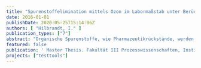 ```yaml
---
title: "Spurenstoffelimination mittels Ozon im Labormaßstab unter Berücksichtigung der Wasserqualität sowie weiterer Einflussfaktoren"
date: 2016-01-01
publishDate: 2020-05-25T15:14:06Z
authors: [ "Hilbrandt, I." ]
publication_types: ["7"]
abstract: "Organische Spurenstoffe, wie Pharmazeutikrückstände, werden durch die konventionellen Reinigungsschritte der kommunalen Kläranlagen nur unzureichend entfernt und können in die aquatische Umwelt sowie ins Trinkwasser gelangen. Ozon stellt eine Möglichkeit zur Elimination dieser Spurenstoffen aus Kläranlagenabläufen dar. Dabei werden Wasserinhaltsstoffe direkt durch Ozon und indirekt über °OH-Radikale oxidiert und transformiert. Für die Ausstattung einer Kläranlage mit einer Ozonanlage erfolgt oft eine aufwändige und langwierige Pilotierung. Daher ist eine Testmethode im Labormaßstab von Nöten, anhand derer Auslegungsparameter für die Dimensionierung einer Ozonanlage abgelesen werden können. Im Rahmen der vorliegenden Arbeit wurde ein einheitliches Testverfahren entwickelt und der Einfluss der Probenlagerung, der Wassertemperatur bei Versuchsdurchführung, der Wassermatrix und des Gehalts an DOC, Nitrit und abfiltrierbaren Stoffen untersucht. Des Weiteren wurden Methoden zur Vorhersage der Spurenstoffelimination mit Ozon überprüft und bewertet. Die Testmethode eines Semi-Batch-Verfahrens, bei der eine Wasserprobe mit einem Sauerstoff/ Ozon-Gemisch begast wird, wurde mit einem Batch-Verfahren, bei dem eine hochkonzentrierte Ozonlösung der Probe zugegeben wird, verglichen. Batchversuche können mit konstanten oder variablen Verdünnung durchgeführt werden. Dabei wird zu einer gleichbleibenden Menge an Probenlösung eine variierende Menge an Ozonstarkwasser gegeben und diese Lösung bei der konstanten Verdünnung auf einen festgelegten Wert mit voll entsalztem Wasser aufgefüllt, während bei der variablen Verdünnung keine Zugabe von voll entsalztem Wasser erfolgt, so dass variierende Gesamtvolumina entstehen. Zur Bewertung der Ozonung wurde der spektrale Absorptionskoeffizient bei 254nm benutzt, da er den Gehalt an Organik in einer Wasserprobe wiederspiegelt. Es wurde festgestellt, dass beide Versuchs- und Verdünnungsmethoden übereinstimmende Ergebnisse der SAK254-Reduktion und Spurenstoffelimination liefern, das Batchverfahren jedoch einen erheblich geringeren Proben- und Zeitaufwand benötigt. Durch eine zweiwöchige Probenlagerung bei 7 °C konnte ein Anstieg des pH-Wertes beobachtet werden, der jedoch nur eine geringe Erhöhung der Elimination mancher Spurenstoffe, wie Benzotriazol, bewirkte. Des Weiteren führte eine Variation der Wassertemperatur bei der Ozonung von 10 - 30 °C bei Batch-Versuchen zu keiner signifikanten Veränderung der SAK254-Reduktion und Spurenstoffelimination. Zwei Kläranlagenabläufe und Trinkwasser mit unterschiedlichen DOC- und Nitritkonzentrationen wurden verglichen. Dabei wurde festgestellt, dass die Korrektur des Ozoneintrags um die Ozonzehrung durch Nitrit und der Bezug auf den DOC ein gutes Instrument darstellt, um unterschiedliche Wassermatrizen vergleichbar zu machen. Während die Kläranlagenabläufe ähnliche Ergebnisse der Spurenstoffelimination liefern, wurde im Trinkwasser eine erhöhte Entfernung von Acesulfam, Benzotriazol, Candesartan, Gabapentin und Valsartansäure gemessen. Dies lässt sich durch die verschiedene Zusammensetzung des organischen Materials und der Menge an als Radikalfängern agierenden Stoffen im Kläranlagenablauf erklären. Zwischen der Spurenstoffelimination in filtriertem (0,45 µm, Cellulosenitrit) und unfiltrietem (AFS = 4 mg/L) Kläranlagenablauf wurde kein Unterschied festgestellt, während eine Zudosierung von suspendierten Stoffen (30 -75 mg/L) eine Verminderung der SAK254-Reduktion sowie der Spurenstoffelimination um bis zu 20% zur Folge hatte. Dies wird durch die Abreaktion des Ozons und der °OH-Radikale an den Partikeln erklärt. Zur Vorhersage der Spurenstoffelimination konnten Diclofenac, Benzotriazol, Valsartan und Iomperol als Indikatorsubstanzen im Kläranlagenablauf identifiziert werden, über die die Elimination weiterer Spurenstoffe genügend genau abgeschätzt werden kann. Darüber hinaus konnte ein linearer Zusammenhang zwischen delta SAK54 und der Elimination jedes Spurenstoffes aufgestellt werden, mit dem die zu erwartende Entfernung bei einem bestimmten Ozoneintrag berechnet werden kann."
featured: false
publication: ' Master Thesis. Fakultät III Prozesswissenschaften, Institut für Technischen Umweltschutz. Technische Universität Berlin'
projects: ["testtools"]
---
```


